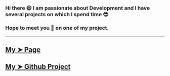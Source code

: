 ### Hi there 😄 I am passionate about Development and I have several projects on which I spend time 😎 
### Hope to meet you 🤝 on one of my project.

<!-- #### ⚙️ &nbsp;GitHub Analytics
<p align="left"><b>Visitor's Count</b></p>
<p align="left"><img src="https://profile-counter.glitch.me/chris1111/count.svg" alt="visitor badge"/></p>

![chris1111's github stats](https://github-readme-stats.vercel.app/api?username=chris1111&show_icons=true&theme=tokyonight)- ![Top Langs](https://github-readme-stats.vercel.app/api/top-langs/?username=chris1111&show_icons=true&theme=tokyonight) -->
----------------------------------------------------------------------

[My ➤ Page](http://portfolio-website-beta-green.vercel.app/) 
-
[My ➤ Github Project](https://github.com/R-ohit-B-isht?tab=repositories)
-
